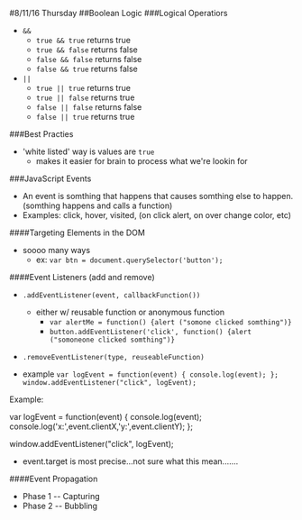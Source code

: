 #8/11/16 Thursday
##Boolean Logic
###Logical Operatiors

* ```&&```
	* ```true && true``` returns true
	* ```true && false``` returns false
	* ```false && false``` returns false
	* ```false && true``` returns false
* ```||```
	* ```true || true``` returns true
	* ```true || false``` returns true
	* ```false || false``` returns false
	* ```false || true``` returns true

###Best Practies
* 'white listed' way is values are ```true```
	* makes it easier for brain to process what we're lookin for

###JavaScript Events

* An event is somthing that happens that causes somthing else to happen. (somthing happens and calls a function)
* Examples: click, hover, visited, (on click alert, on over change color, etc)

####Targeting Elements in the DOM
* soooo many ways
	* ex: ```var btn = document.querySelector('button');```

####Event Listeners (add and remove)
* ```.addEventListener(event, callbackFunction())```
	* either w/ reusable function or anonymous function
		* ```var alertMe = function() {alert ("somone clicked somthing")}```
		* ```button.addEventListener('click', function() {alert ("somoneone clicked somthing")}```
* ```.removeEventListener(type, reuseableFunction)```

* example ```var logEvent = function(event) {
  console.log(event);
};``` 
```window.addEventListener("click", logEvent);```

Example: 

var logEvent = function(event) {
   console.log(event);
   console.log('x:',event.clientX,'y:',event.clientY);
};

window.addEventListener("click", logEvent);

* event.target is most precise...not sure what this mean....... 

####Event Propagation
* Phase 1 -- Capturing
* Phase 2 -- Bubbling